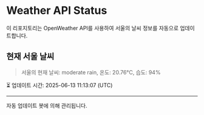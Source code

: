 
# Weather API Status

이 리포지토리는 OpenWeather API를 사용하여 서울의 날씨 정보를 자동으로 업데이트합니다.

## 현재 서울 날씨
> 서울의 현재 날씨: moderate rain, 온도: 20.76°C, 습도: 94%

⏳ 업데이트 시간: 2025-06-13 11:13:07 (UTC)

---
자동 업데이트 봇에 의해 관리됩니다.
